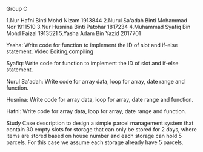 Group C

1.Nur Hafni Binti Mohd Nizam 1913844
2.Nurul Sa'adah Binti Mohammad Nor 1911510
3.Nur Husnina Binti Patohar 1817234
4.Muhammad Syafiq Bin Mohd Faizal 1913521
5.Yasha Adam Bin Yazid 2017701

Yasha:
Write code for function to implement the ID of slot and if-else statement.
Video Editing,compiling

Syafiq:
Write code for function to implement the ID of slot and if-else statement.

Nurul Sa'adah:
Write code for array data, loop for array, date range and function.

Husnina:
Write code for array data, loop for array, date range and function.

Hafni:
Write code for array data, loop for array, date range and function.


Study Case description to design a simple 
parcel management system that contain 30 
empty slots for storage that can only be stored
for 2 days, where items are stored based on house 
number and each storage can hold 5 parcels.
For this case we assume each storage already have 5 parcels.
